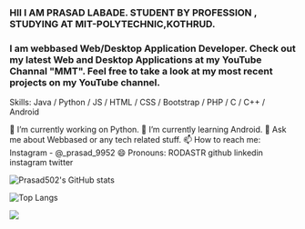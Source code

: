 ### HII I AM PRASAD LABADE. STUDENT BY PROFESSION , STUDYING AT MIT-POLYTECHNIC,KOTHRUD.


### I am webbased Web/Desktop Application Developer. Check out my latest Web and Desktop Applications at my YouTube Channal "MMT". Feel free to take a look at my most recent projects on my YouTube channel.

Skills: Java / Python / JS / HTML / CSS / Bootstrap / PHP / C / C++ / Android

🔭 I’m currently working on Python.
🌱 I’m currently learning Android.
💬 Ask me about Webbased or any tech related stuff.
📫 How to reach me: Instagram - @_prasad_9952
😄 Pronouns: RODASTR
github linkedin instagram twitter

![Prasad502's GitHub stats](https://github-readme-stats.vercel.app/api?username=Prasad502&show_icons=true&theme=radical)

![Top Langs](https://github-readme-stats.vercel.app/api/top-langs/?username=Prasad502&theme=radical)

![](https://visitor-badge.laobi.icu/badge?page_id=Prasad502.Prasad502)


